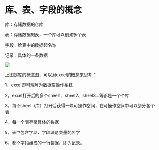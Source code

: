 # 库、表、字段的概念

库：存储数据的仓库

表：存储数据的表，一个库可以创建多个表

字段：给表中的数据起名称

记录：具体的一条数据

![](https://ws3.sinaimg.cn/large/006tNc79ly1flijz55vs8j30ww0nc0vg.jpg)

上图是库的概念图，可以用excel的概念来思考：

1，excel即可理解为数据库操作系统

2，excel打开后的多个sheel1、sheel2、sheel3...等都是一个个库

3，每个sheel（库）打开后获得一块可操作空间，在可操作空间中可以划分各个表

4，每一个表存储具体的数据

5，表中包含字段，字段即是变量的名字

6，都个字段组成的一行数据，即为记录。